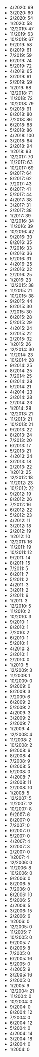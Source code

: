 *  4/2020: 69
*  3/2020: 60
*  2/2020: 54
*  1/2020: 58
*  12/2019: 47
*  11/2019: 63
*  10/2019: 67
*  9/2019: 58
*  8/2019: 61
*  7/2019: 59
*  6/2019: 74
*  5/2019: 72
*  4/2019: 65
*  3/2019: 61
*  2/2019: 59
*  1/2019: 68
*  12/2018: 71
*  11/2018: 72
*  10/2018: 79
*  9/2018: 91
*  8/2018: 80
*  7/2018: 86
*  6/2018: 88
*  5/2018: 86
*  4/2018: 100
*  3/2018: 84
*  2/2018: 94
*  1/2018: 93
*  12/2017: 70
*  11/2017: 63
*  10/2017: 69
*  9/2017: 64
*  8/2017: 62
*  7/2017: 43
*  6/2017: 41
*  5/2017: 44
*  4/2017: 38
*  3/2017: 31
*  2/2017: 38
*  1/2017: 39
*  12/2016: 34
*  11/2016: 39
*  10/2016: 42
*  9/2016: 30
*  8/2016: 35
*  7/2016: 33
*  6/2016: 36
*  5/2016: 31
*  4/2016: 25
*  3/2016: 22
*  2/2016: 25
*  1/2016: 23
*  12/2015: 38
*  11/2015: 21
*  10/2015: 38
*  9/2015: 44
*  8/2015: 30
*  7/2015: 30
*  6/2015: 28
*  5/2015: 29
*  4/2015: 24
*  3/2015: 22
*  2/2015: 32
*  1/2015: 26
*  12/2014: 30
*  11/2014: 23
*  10/2014: 28
*  9/2014: 25
*  8/2014: 25
*  7/2014: 25
*  6/2014: 28
*  5/2014: 21
*  4/2014: 23
*  3/2014: 28
*  2/2014: 23
*  1/2014: 28
*  12/2013: 21
*  11/2013: 21
*  10/2013: 21
*  9/2013: 22
*  8/2013: 24
*  7/2013: 20
*  6/2013: 17
*  5/2013: 21
*  4/2013: 24
*  3/2013: 18
*  2/2013: 22
*  1/2013: 25
*  12/2012: 18
*  11/2012: 23
*  10/2012: 22
*  9/2012: 19
*  8/2012: 26
*  7/2012: 16
*  6/2012: 22
*  5/2012: 23
*  4/2012: 11
*  3/2012: 18
*  2/2012: 19
*  1/2012: 10
*  12/2011: 16
*  11/2011: 19
*  10/2011: 12
*  9/2011: 14
*  8/2011: 15
*  7/2011: 5
*  6/2011: 7
*  5/2011: 2
*  4/2011: 3
*  3/2011: 2
*  2/2011: 6
*  1/2011: 3
*  12/2010: 5
*  11/2010: 2
*  10/2010: 3
*  9/2010: 1
*  8/2010: 1
*  7/2010: 2
*  6/2010: 1
*  5/2010: 1
*  4/2010: 3
*  3/2010: 1
*  2/2010: 0
*  1/2010: 5
*  12/2009: 3
*  11/2009: 1
*  10/2009: 0
*  9/2009: 0
*  8/2009: 3
*  7/2009: 6
*  6/2009: 2
*  5/2009: 2
*  4/2009: 3
*  3/2009: 2
*  2/2009: 7
*  1/2009: 4
*  12/2008: 4
*  11/2008: 2
*  10/2008: 2
*  9/2008: 6
*  8/2008: 4
*  7/2008: 9
*  6/2008: 5
*  5/2008: 0
*  4/2008: 7
*  3/2008: 11
*  2/2008: 10
*  1/2008: 5
*  12/2007: 5
*  11/2007: 12
*  10/2007: 8
*  9/2007: 6
*  8/2007: 0
*  7/2007: 0
*  6/2007: 0
*  5/2007: 0
*  4/2007: 4
*  3/2007: 3
*  2/2007: 0
*  1/2007: 4
*  12/2006: 0
*  11/2006: 8
*  10/2006: 0
*  9/2006: 0
*  8/2006: 5
*  7/2006: 0
*  6/2006: 10
*  5/2006: 5
*  4/2006: 5
*  3/2006: 15
*  2/2006: 6
*  1/2006: 0
*  12/2005: 0
*  11/2005: 7
*  10/2005: 0
*  9/2005: 7
*  8/2005: 8
*  7/2005: 0
*  6/2005: 16
*  5/2005: 0
*  4/2005: 9
*  3/2005: 16
*  2/2005: 0
*  1/2005: 9
*  12/2004: 21
*  11/2004: 0
*  10/2004: 0
*  9/2004: 0
*  8/2004: 12
*  7/2004: 0
*  6/2004: 12
*  5/2004: 0
*  4/2004: 14
*  3/2004: 18
*  2/2004: 0
*  1/2004: 0